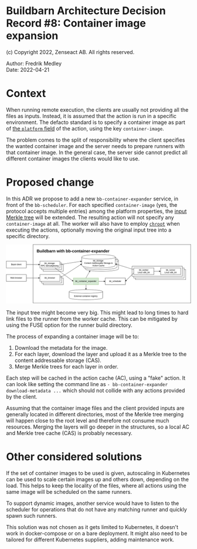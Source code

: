 # Buildbarn Architecture Decision Record #8: Container image expansion

(c) Copyright 2022, Zenseact AB. All rights reserved.

Author: Fredrik Medley<br/>
Date: 2022-04-21

# Context

When running remote execution, the clients are usually not providing all the files as inputs. Instead, it is assumed that the action is run in a specific environment. The defacto standard is to specify a container image as part of [the `platform` field](https://github.com/bazelbuild/remote-apis/blob/2af1c432ce11b01e46cf70d7933f71a3310282d6/build/bazel/remote/execution/v2/remote_execution.proto#L520) of the action, using the key `container-image`.

The problem comes to the split of responsibility where the client specifies the wanted container image and the server needs to prepare runners with that container image. In the general case, the server side cannot predict all different container images the clients would like to use.

# Proposed change

In this ADR we propose to add a new `bb-container-expander` service, in front of the `bb-scheduler`. For each specified `container-image` (yes, the protocol accepts multiple entries) among the platform properties, the [input Merkle tree](https://github.com/bazelbuild/remote-apis/blob/2af1c432ce11b01e46cf70d7933f71a3310282d6/build/bazel/remote/execution/v2/remote_execution.proto#L468) will be extended. The resulting action will not specify any `container-image` at all. The worker will also have to employ [`chroot`](https://github.com/buildbarn/bb-remote-execution/blob/c4bbd24a8d272267f40b234533f62c8ccf24d568/pkg/proto/configuration/bb_runner/bb_runner.proto#L36-L39) when executing the actions, optionally moving the original input tree into a specific directory.

<p align="center">
  <img src="images/0008/bb-overview.png" alt="Buildbarn with the proposed bb-container-expander"/>
</p>

The input tree might become very big. This might lead to long times to hard link files to the runner from the worker cache. This can be mitigated by using the FUSE option for the runner build directory.

The process of expanding a container image will be to:
1. Download the metadata for the image.
1. For each layer, download the layer and upload it as a Merkle tree to the content addressable storage (CAS).
1. Merge Merkle trees for each layer in order.

Each step will be cached in the action cache (AC), using a "fake" action. It can look like setting the command line as `- bb-container-expander download-metadata ...` which should not collide with any actions provided by the client.

Assuming that the container image files and the client provided inputs are generally located in different directories, most of the Merkle tree merging will happen close to the root level and therefore not consume much resources. Merging the layers will go deeper in the structures, so a local AC and Merkle tree cache (CAS) is probably necessary.

# Other considered solutions

If the set of container images to be used is given, autoscaling in Kubernetes can be used to scale certain images up and others down, depending on the load. This helps to keep the locality of the files, where all actions using the same image will be scheduled on the same runners.

To support dynamic images, another service would have to listen to the scheduler for operations that do not have any matching runner and quickly spawn such runners.

This solution was not chosen as it gets limited to Kubernetes, it doesn't work in docker-compose or on a bare deployment. It might also need to be tailored for different Kubernetes suppliers, adding maintenance work.
